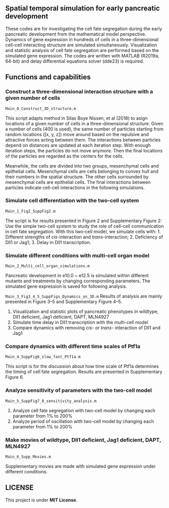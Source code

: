 ## Spatial temporal simulation for early pancreatic development
These codes are for investigating the cell fate segregation during the early pancreatic development from the mathematical model perspective.
Dynamics of gene expression in hundreds of cells in a three-dimensional cell-cell interacting structure are simulated simultaneously. 
Visualization and statistic analysis of cell fate segregation are performed based on the simulated gene expression.
The codes are written with MATLAB (R2019a, 64-bit) and delay differential equations solver (dde23) is required.
## Functions and capabilities
### Construct a three-dimensional interaction structure with a given number of cells
`Main_0_Construct_3D_structure.m`

This script adapts method in Silas Boye Nissen, et al (2018) to asign locations of a given number of cells in a three-dimensional structure.
Given a number of cells (400 is used), the same number of particles starting from random locations ([x, y, z]) move around based on the repulsive 
and attractive forces acting between them. The interactions between particles depend on distances are updated at each iteration step. With enough iteration steps, the particles do not move anymore. Then the final locations of the particles are
regarded as the centers for the cells. 

Meanwhile, the cells are divided into two groups, mesenchymal cells and epithelial cells. Mesenchymal cells are cells
belonging to convex hull and their numbers in the spatial structure. The other cells surrounded by mesenchymal cells are epithelial cells.
The final interactions between particles indicate cell-cell interactions in the following simulations.

### Simulate cell differentiation with the two-cell system 
`Main_1_Fig2_SuppFig2.m`

The script is for results presented in Figure 2 and Supplementary Figure 2: Use the simple two-cell system to study the role of 
cell-cell communication in cell fate segregation. With this two-cell model, we simulate cells with: 1. Different strengths of *cis*-interaction and *trans*-interaction;
2. Deficiency of Dll1 or Jag1; 3. Delay in Dll1 transcription.

### Simulate different conditions with multi-cell organ model 
`Main_2_Multi_cell_organ_simulations.m`
 
 Pancreatic development in e10.0 ~ e12.5 is simulated within different mutants and treatments by changing corresponding parameters. 
 The simulated gene expression is saved for following analysis.
 
`Main_3_Fig3_4_5_SuppFigs_Dynamics_on_3D.m`
Results of analysis are mainly presented in Figure 3–5 and Supplementary Figure 4–5.
 1) Visualization and statistic plots of pancreatic phenotypes in wildtype, Dll1 deficient, Jag1 deficient, DAPT, MLN4927
 2) Simulate time delay in Dll1 transcription with the multi-cell model
 3) Compare dynamics with removing *cis*- or *trans*- interaction of Dll1 and Jag1 

### Compare dynamics with different time scales of Ptf1a
`Main_4_SuppFig6_slow_fast_Ptf1a.m`

This script is for the discussion about how time scale of Ptf1a determines the timing of cell fate segregation. 
Results are presented in Supplementary Figure 6.
 
### Analyze sensitivity of parameters with the two-cell model
`Main_5_SuppFig7_8_sensitivity_analysis.m`
 1) Analyze cell fate segregation with two-cell model by changing each parameter from 1% to 200% 
 2) Analyze period of oscillation with two-cell model by changing each parameter from 1% to 200%

### Make movies of wildtype, Dll1 deficient, Jag1 deficient, DAPT, MLN4927
`Main_6_Supp_Movies.m`

Supplementary movies are made with simulated gene expression under different conditions.

## LICENSE
This project is under **MIT License**.

